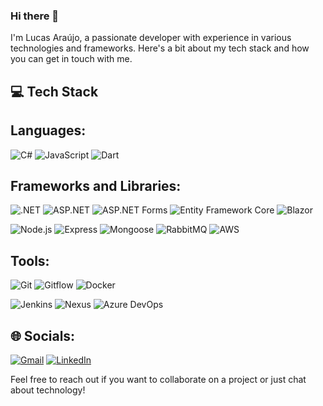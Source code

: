 ### Hi there 👋

I'm Lucas Araújo, a passionate developer with experience in various technologies and frameworks. Here's a bit about my tech stack and how you can get in touch with me.

## 💻 Tech Stack

 **Languages:**
- 
  ![C#](https://img.shields.io/badge/c%23-%23239120.svg?style=for-the-badge&logo=c-sharp&logoColor=white)
  ![JavaScript](https://img.shields.io/badge/javascript-%23323330.svg?style=for-the-badge&logo=javascript&logoColor=%23F7DF1E)
  ![Dart](https://img.shields.io/badge/dart-%230175C2.svg?style=for-the-badge&logo=dart&logoColor=white)

 **Frameworks and Libraries:**
 -
  ![.NET](https://img.shields.io/badge/.NET-512BD4?style=for-the-badge&logo=dotnet&logoColor=white)
  ![ASP.NET](https://img.shields.io/badge/ASP.NET-5C2D91?style=for-the-badge&logo=dotnet&logoColor=white)
  ![ASP.NET Forms](https://img.shields.io/badge/ASP.NET%20Forms-5C2D91?style=for-the-badge&logo=dotnet&logoColor=white)
  ![Entity Framework Core](https://img.shields.io/badge/Entity%20Framework%20Core-512BD4?style=for-the-badge&logo=dotnet&logoColor=white)
  ![Blazor](https://img.shields.io/badge/Blazor-512BD4?style=for-the-badge&logo=blazor&logoColor=white)
  
  ![Node.js](https://img.shields.io/badge/node.js-6DA55F?style=for-the-badge&logo=node.js&logoColor=white)
  ![Express](https://img.shields.io/badge/express.js-%23404d59.svg?style=for-the-badge&logo=express&logoColor=%2361DAFB)
  ![Mongoose](https://img.shields.io/badge/mongoose-%2300f.svg?style=for-the-badge&logo=mongoose&logoColor=white)
  ![RabbitMQ](https://img.shields.io/badge/RabbitMQ-ff6600?style=for-the-badge&logo=rabbitmq&logoColor=white)
  ![AWS](https://img.shields.io/badge/AWS-%23FF9900.svg?style=for-the-badge&logo=amazon-aws&logoColor=white)

 **Tools:**
- 
  ![Git](https://img.shields.io/badge/git-%23F05033.svg?style=for-the-badge&logo=git&logoColor=white)
  ![Gitflow](https://img.shields.io/badge/Gitflow-31B2F2?style=for-the-badge&logo=git&logoColor=white)
  ![Docker](https://img.shields.io/badge/docker-%230db7ed.svg?style=for-the-badge&logo=docker&logoColor=white)
  
  ![Jenkins](https://img.shields.io/badge/jenkins-%232C5263.svg?style=for-the-badge&logo=jenkins&logoColor=white)
  ![Nexus](https://img.shields.io/badge/nexus-%2300f.svg?style=for-the-badge&logo=nexus&logoColor=white)
  ![Azure DevOps](https://img.shields.io/badge/Azure%20DevOps-0078D7?style=for-the-badge&logo=azure-devops&logoColor=white)


## 🌐 Socials:

[![Gmail](https://img.shields.io/badge/Gmail-D14836?style=for-the-badge&logo=gmail&logoColor=white)](mailto:dev.lucasaraujoo@gmail.com)
[![LinkedIn](https://img.shields.io/badge/linkedin-%230077B5.svg?style=for-the-badge&logo=linkedin&logoColor=white)](https://www.linkedin.com/in/www.linkedin.com/in/dev-lucas-araujo)

Feel free to reach out if you want to collaborate on a project or just chat about technology!
